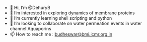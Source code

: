 - 👋 Hi, I’m @DehuryB
- 👀 I’m interested in exploring dynamics of membrane proteins
- 🌱 I’m currently learning shell scripting and python
- 💞️ I’m looking to collaborate on water permeation events in water channel Aquaporins
- 📫 How to reach me : budheswar@bmi.icmr.org.in

<!---
DehuryB/DehuryB is a ✨ special ✨ repository because its `README.md` (this file) appears on your GitHub profile.
You can click the Preview link to take a look at your changes.
--->

